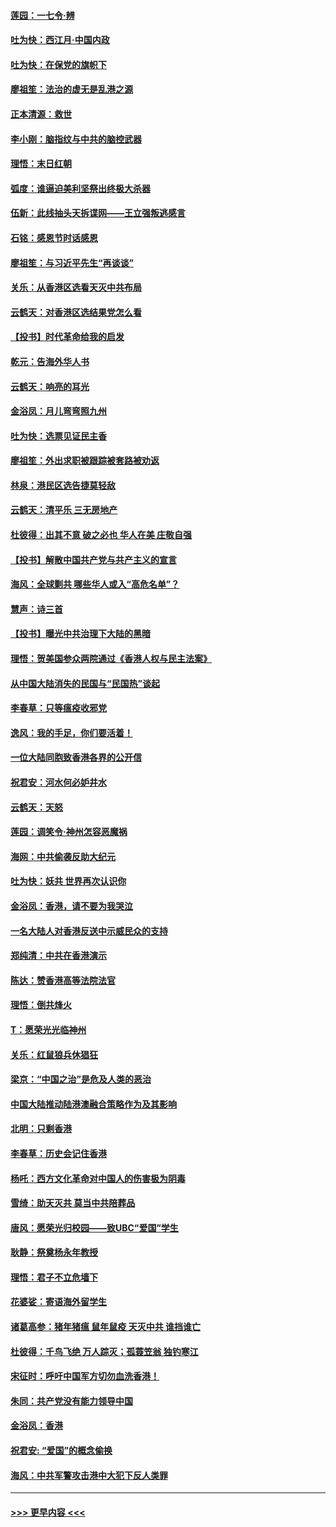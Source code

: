 #### [莲园：一七令‧辨](../pages/nsc993/n11692558.md?t=12012311) 
#### [吐为快：西江月·中国内政](../pages/nsc993/n11692071.md?t=12012311) 
#### [吐为快：在保党的旗帜下](../pages/nsc993/n11691188.md?t=12012311) 
#### [廖祖笙：法治的虚无是乱港之源](../pages/nsc993/n11690605.md?t=12012311) 
#### [正本清源：救世](../pages/nsc993/n11689134.md?t=12012311) 
#### [李小刚：脑指纹与中共的脑控武器](../pages/nsc993/n11688900.md?t=12012311) 
#### [理悟：末日红朝](../pages/nsc993/n11688829.md?t=12012311) 
#### [弧度：谁逼迫美利坚祭出终极大杀器](../pages/nsc993/n11688735.md?t=12012311) 
#### [伍新：此线抽头天拆谍网——王立强叛逃感言](../pages/nsc993/n11687981.md?t=12012311) 
#### [石铭：感恩节时话感恩](../pages/nsc993/n11687568.md?t=12012311) 
#### [廖祖笙：与习近平先生“再谈谈”](../pages/nsc993/n11687005.md?t=12012311) 
#### [关乐：从香港区选看天灭中共布局](../pages/nsc993/n11686647.md?t=12012311) 
#### [云鹤天：对香港区选结果党怎么看](../pages/nsc993/n11686216.md?t=12012311) 
#### [【投书】时代革命给我的启发](../pages/nsc993/n11684287.md?t=12012311) 
#### [乾元：告海外华人书](../pages/nsc993/n11684044.md?t=12012311) 
#### [云鹤天：响亮的耳光](../pages/nsc993/n11684254.md?t=12012311) 
#### [金浴凤：月儿弯弯照九州](../pages/nsc993/n11684231.md?t=12012311) 
#### [吐为快：选票见证民主香](../pages/nsc993/n11684206.md?t=12012311) 
#### [廖祖笙：外出求职被跟踪被套路被劝返](../pages/nsc993/n11683874.md?t=12012311) 
#### [林泉：港民区选告捷莫轻敌](../pages/nsc993/n11683930.md?t=12012311) 
#### [云鹤天：清平乐 三无房地产](../pages/nsc993/n11681521.md?t=12012311) 
#### [杜彼得：出其不意 破之必也 华人在美 庄敬自强](../pages/nsc993/n11679554.md?t=12012311) 
#### [【投书】解散中国共产党与共产主义的宣言](../pages/nsc993/n11679177.md?t=12012311) 
#### [海风：全球剿共 哪些华人或入“高危名单”？](../pages/nsc993/n11678617.md?t=12012311) 
#### [慧声：诗三首](../pages/nsc993/n11678848.md?t=12012311) 
#### [【投书】曝光中共治理下大陆的黑暗](../pages/nsc993/n11678674.md?t=12012311) 
#### [理悟：贺美国参众两院通过《香港人权与民主法案》](../pages/nsc993/n11678104.md?t=12012311) 
#### [从中国大陆消失的民国与“民国热”谈起](../pages/nsc993/n11678075.md?t=12012311) 
#### [李春草：只等瘟疫收邪党](../pages/nsc993/n11677308.md?t=12012311) 
#### [逸风：我的手足，你们要活着！](../pages/nsc993/n11676352.md?t=12012311) 
#### [一位大陆同胞致香港各界的公开信](../pages/nsc993/n11675761.md?t=12012311) 
#### [祝君安：河水何必妒井水](../pages/nsc993/n11675746.md?t=12012311) 
#### [云鹤天：天怒](../pages/nsc993/n11675718.md?t=12012311) 
#### [莲园：调笑令‧神州怎容恶魔祸](../pages/nsc993/n11675648.md?t=12012311) 
#### [海网：中共偷袭反助大纪元](../pages/nsc993/n11673515.md?t=12012311) 
#### [吐为快：妖共 世界再次认识你](../pages/nsc993/n11673506.md?t=12012311) 
#### [金浴凤：香港，请不要为我哭泣](../pages/nsc993/n11673248.md?t=12012311) 
#### [一名大陆人对香港反送中示威民众的支持](../pages/nsc993/n11672615.md?t=12012311) 
#### [郑纯清：中共在香港演示](../pages/nsc993/n11670539.md?t=12012311) 
#### [陈达：赞香港高等法院法官](../pages/nsc993/n11669542.md?t=12012311) 
#### [理悟：倒共烽火](../pages/nsc993/n11668844.md?t=12012311) 
#### [T：愿荣光光临神州](../pages/nsc993/n11668421.md?t=12012311) 
#### [关乐：红鼠狼兵休猖狂](../pages/nsc993/n11668378.md?t=12012311) 
#### [梁京：“中国之治”是危及人类的恶治](../pages/nsc993/n11668328.md?t=12012311) 
#### [中国大陆推动陆港澳融合策略作为及其影响](../pages/nsc993/n11668157.md?t=12012311) 
#### [北明：只剩香港](../pages/nsc993/n11668002.md?t=12012311) 
#### [李春草：历史会记住香港](../pages/nsc993/n11667927.md?t=12012311) 
#### [杨吒：西方文化革命对中国人的伤害极为阴毒](../pages/nsc993/n11664521.md?t=12012311) 
#### [雪绮：助天灭共 莫当中共陪葬品](../pages/nsc993/n11662650.md?t=12012311) 
#### [唐风：愿荣光归校园——致UBC“爱国”学生](../pages/nsc993/n11662194.md?t=12012311) 
#### [耿静：祭奠杨永年教授](../pages/nsc993/n11662514.md?t=12012311) 
#### [理悟：君子不立危墙下](../pages/nsc993/n11662172.md?t=12012311) 
#### [花婆娑：寄语海外留学生](../pages/nsc993/n11662121.md?t=12012311) 
#### [诸葛高参：猪年猪瘟 鼠年鼠疫 天灭中共 谁挡谁亡](../pages/nsc993/n11661980.md?t=12012311) 
#### [杜彼得：千鸟飞绝 万人踪灭；孤蓑笠翁 独钓寒江](../pages/nsc993/n11661170.md?t=12012311) 
#### [宋征时：呼吁中国军方切勿血洗香港！](../pages/nsc993/n11415318.md?t=12012311) 
#### [朱同：共产党没有能力领导中国](../pages/nsc993/n11660421.md?t=12012311) 
#### [金浴凤：香港](../pages/nsc993/n11660419.md?t=12012311) 
#### [祝君安: “爱国”的概念偷换](../pages/nsc993/n11659706.md?t=12012311) 
#### [海风：中共军警攻击港中大犯下反人类罪](../pages/nsc993/n11659632.md?t=12012311) 

----
#### [ >>> 更早内容 <<< ](../indexes/nsc993-earlier.md)
